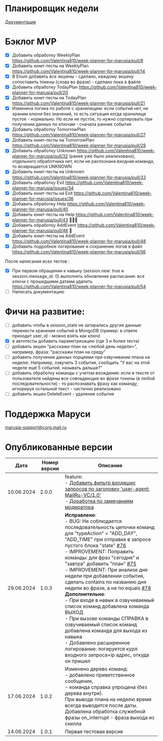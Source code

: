 # Планировщик недели

[Документация](https://github.com/Valentina810/week-planner-for-marusia/blob/main/src/docs/index.md)

# Бэклог MVP

- [X] Добавить обработку WeeklyPlan https://github.com/Valentina810/week-planner-for-marusia/pull/8
- [X] Добавить юнит-тесты на WeeklyPlan https://github.com/Valentina810/week-planner-for-marusia/pull/14
- [X] В Enum добавить все экшены - сделано, каждому экшену сопоставить токены (слова во фразе) - сделано пока в файле
- [X] Добавить обработку TodayPlan https://github.com/Valentina810/week-planner-for-marusia/pull/20
- [X] Добавить юнит-тесты на TodayPlan https://github.com/Valentina810/week-planner-for-marusia/pull/21
- [X] Изменена логика по работе с хранилищем: если событий нет, не храним ключи без значений, то есть ситуация когда
  хранилище пустое - нормально. Но если не пустое, то нужно сортировать при получении данных по ключам - сначала ранние
  события
- [X] Добавить обработку TomorrowPlan https://github.com/Valentina810/week-planner-for-marusia/pull/27
- [X] Добавить юнит-тесты на TomorrowPlan https://github.com/Valentina810/week-planner-for-marusia/pull/29
- [X] Добавить обработку Unknown https://github.com/Valentina810/week-planner-for-marusia/pull/32 (ранее уже было
  реализовано), отдельного обработчика нет, если не распознана входная команда, то возвращается UNKNOWN
- [X] Добавить юнит-тесты на Unknown https://github.com/Valentina810/week-planner-for-marusia/pull/33
- [X] Добавить обработку Exit https://github.com/Valentina810/week-planner-for-marusia/issues/34
- [X] Добавить юнит-тесты на Exit https://github.com/Valentina810/week-planner-for-marusia/issues/36
- [X] Добавить обработку Help https://github.com/Valentina810/week-planner-for-marusia/pull/40
- [X] Добавить юнит-тесты на Help https://github.com/Valentina810/week-planner-for-marusia/pull/43 🥳🥳🥳
- [X] Добавить обработку AddEvent https://github.com/Valentina810/week-planner-for-marusia/pull/46 🤠
- [X] Добавить юнит-тесты на AddEvent https://github.com/Valentina810/week-planner-for-marusia/pull/48
- [X] Добавить подробное логирование и сохранение логов в
  файл https://github.com/Valentina810/week-planner-for-marusia/pull/56

После написания всех тестов :

- [X] При первом обращении к навыку (session.new: true и session.message_id: 0) выполнять обновление расписания: все
  ключи с прошедшими датами удалить https://github.com/Valentina810/week-planner-for-marusia/pull/54
- [ ] Написать документацию

# Фичи на развитие:

- [ ] добавить чтобы в session_state не затирались другие данные: перенести хранение событий в MongoDB (пример: в ответе
  приходит user_id - можно взять как ключ)
- [X] в автотесты добавить параметризацию (где 3 и более теста)
- [ ] добавить экшен "расскажи план на <любой день недели>", например, фраза: "расскажи план на среду"
- [ ] добавить получение данных порциями при озвучивании плана на неделю. Например, озвучить 3 события, сообщить "У вас
  на этой неделе ешё 5 событий, называть дальше?"
- [ ] добавить обработку команды с учетом вхождения: если в тексте от пользователя найдены все совпадающие во фразе
  токены (в любой последовательности) - то распознавать фразу как команду, игнорируя остальной текст - частично
  реализовано
- [ ] добавить экшен DeleteEvent - удаление события

# Поддержка Маруси

marusia-support@corp.mail.ru

# Опубликованные версии

| Дата       | Номер версии | Описание                                                                                                                                                                                                                                                                                                                                                                                                                                                                                                                                                                                                                                                                                                                                                                                                                                                                                                                                       | 
|------------|--------------|------------------------------------------------------------------------------------------------------------------------------------------------------------------------------------------------------------------------------------------------------------------------------------------------------------------------------------------------------------------------------------------------------------------------------------------------------------------------------------------------------------------------------------------------------------------------------------------------------------------------------------------------------------------------------------------------------------------------------------------------------------------------------------------------------------------------------------------------------------------------------------------------------------------------------------------------|
| 10.06.2024 | 2.0.0        | feature: <br/> - [Добавить фильтр входящих запросов по заголовку 'user-agent: MailRu-VC/1.0'](https://github.com/Valentina810/week-planner-for-marusia/pull/97) <br/> - [Доработка по замечаниям модератора](https://github.com/Valentina810/week-planner-for-marusia/pull/98)                                                                                                                                                                                                                                                                                                                                                                                                                                                                                                                                                                                                                                                                 |
| 29.06.2024 | 1.0.3        | **Исправлено**:<br/> - BUG: Не соблюдается последовательность цепочки команд для "typeAction" = "ADD_DAY", "ADD_TIME" при отправке в запросе пустого блока "state" [#76](https://github.com/Valentina810/week-planner-for-marusia/issues/76) <br/> - IMPROVEMENT: Поправить команды: для фраз "сегодня" и "завтра" добавить "план" [#75](https://github.com/Valentina810/week-planner-for-marusia/issues/75) <br/> - IMPROVEMENT: При анализе дня недели при добавлении события, сделать contains по названию дня недели во фразе, а не по equals [#78](https://github.com/Valentina810/week-planner-for-marusia/issues/78) <br/> **Дополнительно**: <br/> - При входе в навык в озвучиваемый список команд добавлена команда ВЫХОД<br/> - При вызове команды СПРАВКА в озвучиваемый список команд добавлена команда для выхода из навыка<br/> - Добавлено расширенное логирование: логируется курл входного запроса+ip адрес, откуда он пришел |
| 17.06.2024 | 1.0.2        | Изменено дерево команд: <br/> - добавлено приветственное сообщение,<br/> - команда справка упрощена (без дерева внутри).<br/> При выводе плана на неделю время всегда выводится после даты. <br/> Добавлена обработка служебной фразы on_interrupt - фраза выхода из скилла                                                                                                                                                                                                                                                                                                                                                                                                                                                                                                                                                                                                                                                                    |
| 14.06.2024 | 1.0.1        | Первая тестовая версия                                                                                                                                                                                                                                                                                                                                                                                                                                                                                                                                                                                                                                                                                                                                                                                                                                                                                                                         
